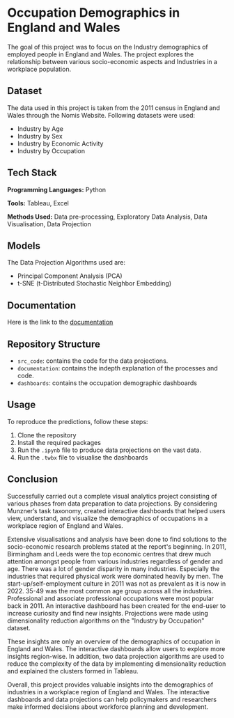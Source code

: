 # Occupation Demographics in England and Wales

The goal of this project was to focus on the Industry demographics of employed people in England and Wales. The project explores the relationship between various socio-economic aspects and Industries in a workplace population.

## Dataset

The data used in this project is taken from the 2011 census in England and Wales through the Nomis Website. Following datasets were used:

- Industry by Age
- Industry by Sex
- Industry by Economic Activity
- Industry by Occupation

## Tech Stack

**Programming Languages:** Python

**Tools:** Tableau, Excel

**Methods Used:** Data pre-processing, Exploratory Data Analysis, Data Visualisation, Data Projection

## Models

The Data Projection Algorithms used are:

- Principal Component Analysis (PCA)
- t-SNE (t-Distributed Stochastic Neighbor Embedding)

## Documentation

Here is the link to the [documentation](https://github.com/revyarly/Industry-Demographics-in-England-and-Wales/blob/main/documentation.pdf)


## Repository Structure

 - `src_code`: contains the code for the data  projections.
 - `documentation`: contains the indepth explanation of the processes and code.
 - `dashboards`: contains the occupation demographic dashboards

## Usage

To reproduce the predictions, follow these steps:

1. Clone the repository
2. Install the required packages
3. Run the `.ipynb` file to produce data projections on the vast data. 
4. Run the `.twbx` file to visualise the dashboards 
   
## Conclusion

Successfully carried out a complete visual analytics project consisting of various phases from data preparation to data projections. By considering Munzner’s task taxonomy, created interactive dashboards that helped users view, understand, and visualize the demographics of occupations in a workplace region of England and Wales.

Extensive visualisations and analysis have been done to find solutions to the socio-economic research problems stated at the report's beginning. In 2011, Birmingham and Leeds were the top economic centres that drew much attention amongst people from various industries regardless of gender and age. There was a lot of gender disparity in many industries. Especially the industries that required physical work were dominated heavily by men. The start-up/self-employment culture in 2011 was not as prevalent as it is now in 2022. 35-49 was the most common age group across all the industries. Professional and associate professional occupations were most popular back in 2011. An interactive dashboard has been created for the end-user to increase curiosity and find new insights. Projections were made using dimensionality reduction algorithms on the "Industry by Occupation" dataset.

These insights are only an overview of the demographics of occupation in England and Wales. The interactive dashboards allow users to explore more insights region-wise. In addition, two data projection algorithms are used to reduce the complexity of the data by implementing dimensionality reduction and explained the clusters formed in Tableau.

Overall, this project provides valuable insights into the demographics of industries in a workplace region of England and Wales. The interactive dashboards and data projections can help policymakers and researchers make informed decisions about workforce planning and development.
